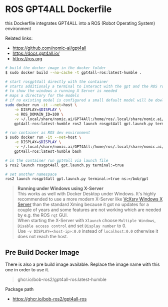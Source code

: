 # ROS GPT4ALL Dockerfile

this Dockerfile integrates GPT4ALL into a ROS (Robot Operating System) environment

Related links:
- https://github.com/nomic-ai/gpt4all
- https://docs.gpt4all.io/
- https://ros.org

```bash
# build the docker image in the docker folder
$ sudo docker build --no-cache -t gpt4all-ros:latest-humble .

# start rosgpt4all directly with the container
# starts additionaly a terminal to interact with the gpt and the ROS rqt GUI
# to show the windows a running X Server is needed
# maps a directory for the models
# if no existing model is configured a small default model will be dowloaded
sudo docker run -it --net=host \
    -e DISPLAY=$DISPLAY \
    -e ROS_DOMAIN_ID=100 \
    -v ~/.local/share/nomic.ai/GPT4All:/home/ros/.local/share/nomic.ai/GPT4All \
    gpt4all-ros:latest-humble ros2 launch rosgpt4all gpt.launch.py terminal:=true

# run container as ROS dev environment
$ sudo docker run -it --net=host \
    -e DISPLAY=$DISPLAY \
    -v ~/.local/share/nomic.ai/GPT4All:/home/ros/.local/share/nomic.ai/GPT4All \
    gpt4all-ros:latest-humble bash

# in the container run gpt4all via launch file
$ ros2 launch rosgpt4all gpt.launch.py terminal:=true

# set another namespace
ros2 launch rosgpt4all gpt.launch.py terminal:=true ns:=/bob/gpt
```

> **Running under Windows using X-Server**\
> This works as well with Docker Desktop under Windows. It's highly recommended to use a more modern X-Server like [VcXsrv Windows X Server](https://sourceforge.net/projects/vcxsrv/) than the standard Xming because it got no updates for a couple of years and some features are not working which are needed by e.g. the ROS `rqt` GUI.\
When starting the X-Server with `Xlaunch` choose `Multiple Windows`, `Disable access control` and set `Display number` to 0.\
Use `-v DISPLAY=<host-ip>:0.0` instead of `localhost:0.0` otherwise it does not reach the host.

## Pre Build Docker Image
There is also a pre build image available. Replace the image name with this one in order to use it.

> ghcr.io/bob-ros2/gpt4all-ros:latest-humble

Package path
- https://ghcr.io/bob-ros2/gpt4all-ros
